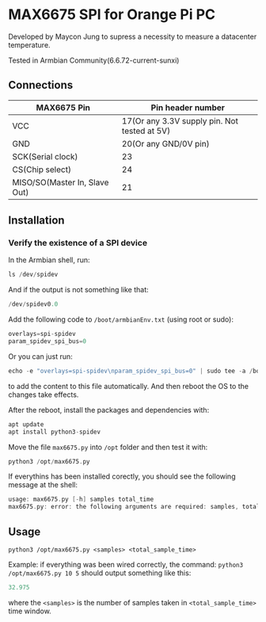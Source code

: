 # MAX6675 SPI for Orange Pi PC

Developed by Maycon Jung to supress a necessity to measure a datacenter temperature.

Tested in Armbian Community(6.6.72-current-sunxi)

## Connections
| MAX6675 Pin                   | Pin header number                            |
| ----------------------------- | -------------------------------------------- |
| VCC                           | 17(Or any 3.3V supply pin. Not tested at 5V) |
| GND                           | 20(Or any GND/0V pin)                        |
| SCK(Serial clock)             | 23                                           |
| CS(Chip select)               | 24                                           |
| MISO/SO(Master In, Slave Out) | 21                                           |

## Installation
### Verify the existence of a SPI device
In the Armbian shell, run: 
```c
ls /dev/spidev
```
And if the output is not something like that: 
```c
/dev/spidev0.0
```

Add the following code to `/boot/armbianEnv.txt` (using root or sudo):
```c
overlays=spi-spidev
param_spidev_spi_bus=0
```

Or you can just run: 
```c
echo -e "overlays=spi-spidev\nparam_spidev_spi_bus=0" | sudo tee -a /boot/armbianEnv.txt
```
to add the content to this file automatically. And then reboot the OS to the changes take effects.

After the reboot, install the packages and dependencies with:
```c
apt update
apt install python3-spidev
```

Move the file `max6675.py` into `/opt` folder and then test it with:
```c
python3 /opt/max6675.py
```

If everythins has been installed corectly, you should see the following message at the shell:
```c
usage: max6675.py [-h] samples total_time
max6675.py: error: the following arguments are required: samples, total_time
```

## Usage
`python3 /opt/max6675.py <samples> <total_sample_time>`

Example: if everything was been wired correctly, the command: `python3 /opt/max6675.py 10 5` should output something like this:
```c
32.975
```

where the `<samples>` is the number of samples taken in `<total_sample_time>` time window.